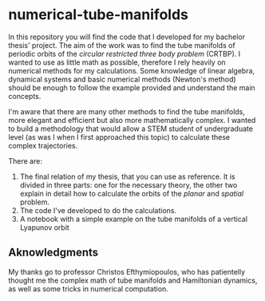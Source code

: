 # numerical-tube-manifolds
In this repository you will find the code that I developed for my bachelor thesis' project.
The aim of the work was to find the tube manifolds of periodic orbits of the *circular restricted three body problem* (CRTBP). 
I wanted to use as little math as possible, therefore I rely heavily on numerical methods for my calculations.
Some knowledge of linear algebra, dynamical systems and basic numerical methods (Newton's method) should be enough to follow the example provided and understand the main concepts.

I'm aware that there are many other methods to find the tube manifolds, more elegant and efficient but also more mathematically complex. I wanted to build a methodology that would allow a STEM student of undergraduate level (as was I when I first approached this topic) to calculate these complex trajectories.


There are:
1. The final relation of my thesis, that you can use as reference. It is divided in three parts: one for the necessary theory, the other two explain in detail how to calculate the orbits of the *planar* and *spatial* problem.
2. The code I've developed to do the calculations.
3. A notebook with a simple example on the tube manifolds of a vertical Lyapunov orbit

## Aknowledgments
My thanks go to professor Christos Efthymiopoulos, who has patientelly thought me the complex math of tube manifolds and Hamiltonian dynamics, as well as some tricks in numerical computation.
